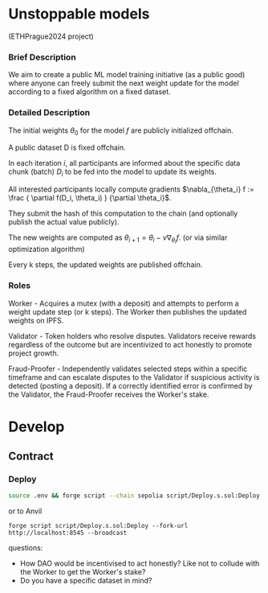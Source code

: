 #  Unstoppable models 
(ETHPrague2024 project)

### Brief Description

We aim to create a public ML model training initiative (as a public good) where anyone can freely submit the next weight update for the model according to a fixed algorithm on a fixed dataset.

### Detailed Description

The initial weights $\theta_0$ for the model $f$ are publicly initialized offchain.

A public dataset D is fixed offchain.

In each iteration $i$, all participants are informed about the specific data chunk (batch) $D_i$ to be fed into the model to update its weights.

All interested participants locally compute gradients $\nabla_{\theta_i} f := \frac { \partial f(D_i, \theta_i) } {\partial \theta_i}$.

They submit the hash of this computation to the chain (and optionally publish the actual value publicly).

The new weights are computed as $\theta_{i+1} = \theta_i - \nu \nabla_{\theta_i} f$. (or via similar optimization algorithm)

Every k steps, the updated weights are published offchain.

### Roles

Worker - Acquires a mutex (with a deposit) and attempts to perform a weight update step (or k steps). The Worker then publishes the updated weights on IPFS.

Validator - Token holders who resolve disputes. Validators receive rewards regardless of the outcome but are incentivized to act honestly to promote project growth.

Fraud-Proofer - Independently validates selected steps within a specific timeframe and can escalate disputes to the Validator if suspicious activity is detected (posting a deposit). If a correctly identified error is confirmed by the Validator, the Fraud-Proofer receives the Worker's stake.

# Develop

## Contract

### Deploy

```bash
source .env && forge script --chain sepolia script/Deploy.s.sol:Deploy --rpc-url $SEPOLIA_RPC_URL --broadcast  -vvvv --legacy
```

or to Anvil
```
forge script script/Deploy.s.sol:Deploy --fork-url http://localhost:8545 --broadcast
```

questions:
- How DAO would be incentivised to act honestly? Like not to collude with the Worker to get the Worker's stake?
- Do you have a specific dataset in mind?
